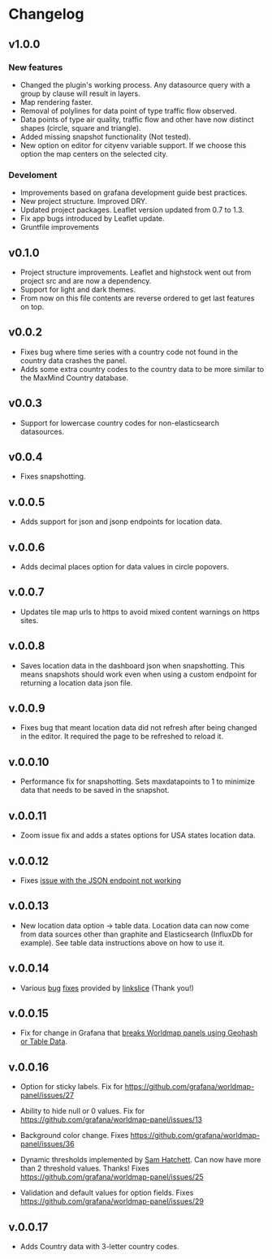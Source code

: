 # Changelog

## v1.0.0

### New features
- Changed the plugin's working process. Any datasource query with a group by clause will result in layers.
- Map rendering faster.
- Removal of polylines for data point of type traffic flow observed.
- Data points of type air quality, traffic flow and other have now distinct shapes (circle, square and triangle). 
- Added missing snapshot functionality (Not tested).
- New option on editor for cityenv variable support. If we choose this option the map centers on the selected city.

### Develoment
- Improvements based on grafana development guide best practices.
- New project structure. Improved DRY.
- Updated project packages. Leaflet version updated from 0.7 to 1.3.
- Fix app bugs introduced by Leaflet update.
- Gruntfile improvements

## v0.1.0

- Project structure improvements. Leaflet and highstock went out from project src and are now a dependency.
- Support for light and dark themes.
- From now on this file contents are reverse ordered to get last features on top.

## v0.0.2

- Fixes bug where time series with a country code not found in the country data crashes the panel.
- Adds some extra country codes to the country data to be more similar to the MaxMind Country database.

## v0.0.3

- Support for lowercase country codes for non-elasticsearch datasources.

## v0.0.4

- Fixes snapshotting.

## v.0.0.5

- Adds support for json and jsonp endpoints for location data.

## v.0.0.6

- Adds decimal places option for data values in circle popovers.

## v.0.0.7

- Updates tile map urls to https to avoid mixed content warnings on https sites.

## v.0.0.8

- Saves location data in the dashboard json when snapshotting. This means snapshots should work even when using a custom endpoint for returning a location data json file.

## v.0.0.9

- Fixes bug that meant location data did not refresh after being changed in the editor. It required the page to be refreshed to reload it.

## v.0.0.10

- Performance fix for snapshotting. Sets maxdatapoints to 1 to minimize data that needs to be saved in the snapshot.

## v.0.0.11

- Zoom issue fix and adds a states options for USA states location data.

## v.0.0.12

- Fixes [issue with the JSON endpoint not working](https://github.com/grafana/worldmap-panel/issues/22)

## v.0.0.13

- New location data option -> table data. Location data can now come from data sources other than graphite and Elasticsearch (InfluxDb for example). See table data instructions above on how to use it.

## v.0.0.14

- Various [bug](https://github.com/grafana/worldmap-panel/pull/31) [fixes](https://github.com/grafana/worldmap-panel/pull/32) provided by [linkslice](https://github.com/linkslice) (Thank you!)

## v.0.0.15

- Fix for change in Grafana that [breaks Worldmap panels using Geohash or Table Data](https://github.com/grafana/worldmap-panel/issues/45).

## v.0.0.16

- Option for sticky labels. Fix for https://github.com/grafana/worldmap-panel/issues/27

- Ability to hide null or 0 values. Fix for https://github.com/grafana/worldmap-panel/issues/13

- Background color change. Fixes https://github.com/grafana/worldmap-panel/issues/36

- Dynamic thresholds implemented by [Sam Hatchett](https://github.com/samhatchett). Can now have more than 2 threshold values. Thanks! Fixes https://github.com/grafana/worldmap-panel/issues/25

- Validation and default values for option fields. Fixes https://github.com/grafana/worldmap-panel/issues/29

## v.0.0.17

- Adds Country data with 3-letter country codes.

